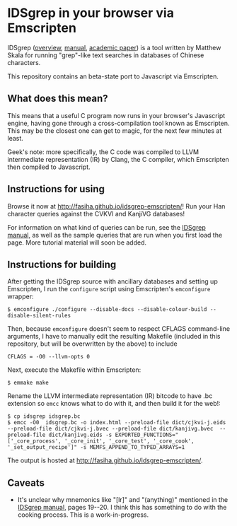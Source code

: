 IDSgrep in your browser via Emscripten
======================================

IDSgrep ([overview](http://tsukurimashou.sourceforge.jp/idsgrep.php.en), [manual](http://tsukurimashou.sourceforge.jp/idsgrep.pdf), [academic paper](http://arxiv.org/abs/1404.5585)) is a tool written by Matthew Skala for running "grep"-like text searches in databases of Chinese characters.

This repository contains an beta-state port to Javascript via Emscripten.

What does this mean?
--------------------
This means that a useful C program now runs in your browser's Javascript engine, having gone through a cross-compilation tool known as Emscripten. This may be the closest one can get to magic, for the next few minutes at least.

Geek's note: more specifically, the C code was compiled to LLVM intermediate representation (IR) by Clang, the C compiler, which Emscripten then compiled to Javascript.

Instructions for using
----------------------
Browse it now at http://fasiha.github.io/idsgrep-emscripten/! Run your Han character queries against the CVKVI and KanjiVG databases!

For information on what kind of queries can be run, see the [IDSgrep manual](http://tsukurimashou.sourceforge.jp/idsgrep.pdf), as well as the sample queries that are run when you first load the page. More tutorial material will soon be added.

Instructions for building
-------------------------
After getting the IDSgrep source with ancillary databases and setting up Emscripten, I run the `configure` script using Emscripten's `emconfigure` wrapper:
```
$ emconfigure ./configure --disable-docs --disable-colour-build --disable-silent-rules
```

Then, because `emconfigure` doesn't seem to respect CFLAGS command-line arguments, I have to manually edit the resulting Makefile (included in this repository, but will be overwritten by the above) to include
```make
CFLAGS = -O0 --llvm-opts 0
```

Next, execute the Makefile within Emscripten:
```
$ emmake make
```

Rename the LLVM intermediate representation (IR) bitcode to have .bc extension so `emcc` knows what to do with it, and then build it for the web!:
```
$ cp idsgrep idsgrep.bc 
$ emcc -O0  idsgrep.bc -o index.html --preload-file dict/cjkvi-j.eids --preload-file dict/cjkvi-j.bvec --preload-file dict/kanjivg.bvec  --preload-file dict/kanjivg.eids -s EXPORTED_FUNCTIONS="['_core_process', '_core_init', '_core_test', '_core_cook', '_set_output_recipe']" -s MEMFS_APPEND_TO_TYPED_ARRAYS=1
```
The output is hosted at http://fasiha.github.io/idsgrep-emscripten/.


Caveats
-------
- It's unclear why mnemonics like "[lr]" and "(anything)" mentioned in the [IDSgrep manual](http://tsukurimashou.sourceforge.jp/idsgrep.pdf), pages 19--20. I think this has something to do with the cooking process. This is a work-in-progress.


